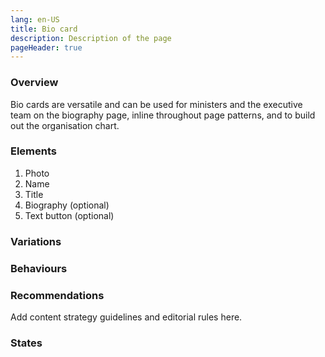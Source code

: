 ```yaml
---
lang: en-US
title: Bio card
description: Description of the page
pageHeader: true
---
```


### Overview
Bio cards are versatile and can be used for ministers and the executive team on the biography page, inline throughout page patterns, and to build out the organisation chart.

### Elements
<DemoBioCard />


<div>
    <ol>
        <li>Photo</li>
        <li>Name</li>
        <li>Title</li>
        <li>Biography (optional)</li>
        <li>Text button (optional)</li>
    </ol>
</div>

### Variations


### Behaviours

### Recommendations
Add content strategy guidelines and editorial rules here.

### States
